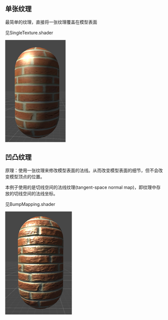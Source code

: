 ## 单张纹理

最简单的纹理，直接将一张纹理覆盖在模型表面

见SingleTexture.shader

![simple](simple.png)


## 凹凸纹理

原理：使用一张纹理来修改模型表面的法线。从而改变模型表面的细节，但不会改变模型顶点的位置。

本例子使用的是切线空间的法线纹理(tangent-space normal map)，即纹理中存放的切线空间的法线坐标。

见BumpMapping.shader

![bump](bump.png)

